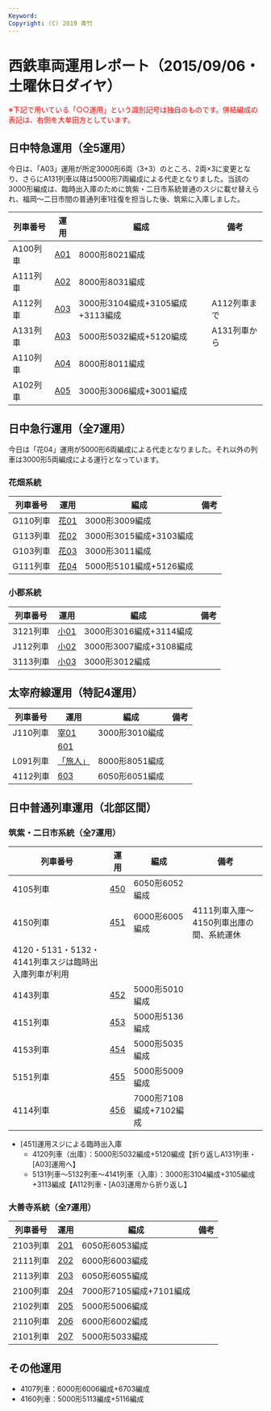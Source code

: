 ```yaml
---
Keyword: 
Copyright: (C) 2019 青竹
---
```


# 西鉄車両運用レポート（2015/09/06・土曜休日ダイヤ）

<span style="color:#FF0000;">※下記で用いている「○○運用」という識別記号は独自のものです。併結編成の表記は、右側を大牟田方としています。</span>

## 日中特急運用（全5運用）

今日は、「A03」運用が所定3000形6両（3+3）のところ、2両×3に変更となり、さらにA131列車以降は5000形7両編成による代走となりました。当該の3000形編成は、臨時出入庫のために筑紫・二日市系統普通のスジに載せ替えられ、福岡〜二日市間の普通列車1往復を担当した後、筑紫に入庫しました。

| 列車番号 | 運用 | 編成 | 備考 |
| --- | --- | --- | --- |
| A100列車 | [A01](https://aotake91.net/railway/nishitetsu/dia/20140322/unyoulist-holiday.htm#HA01) | 8000形8021編成 |  |
| A111列車 | [A02](https://aotake91.net/railway/nishitetsu/dia/20140322/unyoulist-holiday.htm#HA02) | 8000形8031編成 |  |
| A112列車 | [A03](https://aotake91.net/railway/nishitetsu/dia/20140322/unyoulist-holiday.htm#HA03) | 3000形3104編成+3105編成+3113編成 | A112列車まで |
| A131列車 | [A03](https://aotake91.net/railway/nishitetsu/dia/20140322/unyoulist-holiday.htm#HA03) | 5000形5032編成+5120編成 | A131列車から |
| A110列車 | [A04](https://aotake91.net/railway/nishitetsu/dia/20140322/unyoulist-holiday.htm#HA04) | 8000形8011編成 |  |
| A102列車 | [A05](https://aotake91.net/railway/nishitetsu/dia/20140322/unyoulist-holiday.htm#HA05) | 3000形3006編成+3001編成 |  |

## 日中急行運用（全7運用）

今日は「花04」運用が5000形6両編成による代走となりました。それ以外の列車は3000形5両編成による運行となっています。

### 花畑系統

| 列車番号 | 運用 | 編成 | 備考 |
| --- | --- | --- | --- |
| G110列車 | [花01](https://aotake91.net/railway/nishitetsu/dia/20140322/unyoulist-holiday.htm#HG01) | 3000形3009編成 |  |
| G113列車 | [花02](https://aotake91.net/railway/nishitetsu/dia/20140322/unyoulist-holiday.htm#HG02) | 3000形3015編成+3103編成 |  |
| G103列車 | [花03](https://aotake91.net/railway/nishitetsu/dia/20140322/unyoulist-holiday.htm#HG03) | 3000形3011編成 |  |
| G111列車 | [花04](https://aotake91.net/railway/nishitetsu/dia/20140322/unyoulist-holiday.htm#HG04) | 5000形5101編成+5126編成 |  |

### 小郡系統

| 列車番号 | 運用 | 編成 | 備考 |
| --- | --- | --- | --- |
| 3121列車 | [小01](https://aotake91.net/railway/nishitetsu/dia/20140322/unyoulist-holiday.htm#HJ01) | 3000形3016編成+3114編成 |  |
| J112列車 | [小02](https://aotake91.net/railway/nishitetsu/dia/20140322/unyoulist-holiday.htm#HJ02) | 3000形3007編成+3108編成 |  |
| 3113列車 | [小03](https://aotake91.net/railway/nishitetsu/dia/20140322/unyoulist-holiday.htm#HJ03) | 3000形3012編成 |  |

## 太宰府線運用（特記4運用）

| 列車番号 | 運用 | 編成 | 備考 |
| --- | --- | --- | --- |
| J110列車 | [宰01](https://aotake91.net/railway/nishitetsu/dia/20140322/unyoulist-holiday.htm#HL01) | 3000形3010編成 |  |
|  | [601](https://aotake91.net/railway/nishitetsu/dia/20140322/unyoulist-holiday.htm#H601) |  |  |
| L091列車 | [「旅人」](https://aotake91.net/railway/nishitetsu/dia/20140322/unyoulist-holiday.htm#H602) | 8000形8051編成 |  |
| 4112列車 | [603](https://aotake91.net/railway/nishitetsu/dia/20140322/unyoulist-holiday.htm#H603) | 6050形6051編成 |  |

## 日中普通列車運用（北部区間）

### 筑紫・二日市系統（全7運用）

| 列車番号 | 運用 | 編成 | 備考 |
| --- | --- | --- | --- |
| 4105列車 | [450](https://aotake91.net/railway/nishitetsu/dia/20140322/unyoulist-holiday.htm#H450) | 6050形6052編成 |  |
| 4150列車 | [451](https://aotake91.net/railway/nishitetsu/dia/20140322/unyoulist-holiday.htm#H451) | 6000形6005編成 | 4111列車入庫〜4150列車出庫の間、系統運休
4120・5131・5132・4141列車スジは臨時出入庫列車が利用 |
| 4143列車 | [452](https://aotake91.net/railway/nishitetsu/dia/20140322/unyoulist-holiday.htm#H452) | 5000形5010編成 |  |
| 4151列車 | [453](https://aotake91.net/railway/nishitetsu/dia/20140322/unyoulist-holiday.htm#H453) | 5000形5136編成 |  |
| 4153列車 | [454](https://aotake91.net/railway/nishitetsu/dia/20140322/unyoulist-holiday.htm#H454) | 5000形5035編成 |  |
| 5151列車 | [455](https://aotake91.net/railway/nishitetsu/dia/20140322/unyoulist-holiday.htm#H455) | 5000形5009編成 |  |
| 4114列車 | [456](https://aotake91.net/railway/nishitetsu/dia/20140322/unyoulist-holiday.htm#H456) | 7000形7108編成+7102編成 |  |

* [451]運用スジによる臨時出入庫
    * 4120列車（出庫）：5000形5032編成+5120編成【折り返しA131列車・[A03]運用へ】
    * 5131列車〜5132列車〜4141列車（入庫）：3000形3104編成+3105編成+3113編成【A112列車・[A03]運用から折り返し】

### 大善寺系統（全7運用）

| 列車番号 | 運用 | 編成 | 備考 |
| --- | --- | --- | --- |
| 2103列車 | [201](https://aotake91.net/railway/nishitetsu/dia/20140322/unyoulist-holiday.htm#H201) | 6050形6053編成 |  |
| 2111列車 | [202](https://aotake91.net/railway/nishitetsu/dia/20140322/unyoulist-holiday.htm#H202) | 6000形6003編成 |  |
| 2113列車 | [203](https://aotake91.net/railway/nishitetsu/dia/20140322/unyoulist-holiday.htm#H203) | 6050形6055編成 |  |
| 2100列車 | [204](https://aotake91.net/railway/nishitetsu/dia/20140322/unyoulist-holiday.htm#H204) | 7000形7105編成+7101編成 |  |
| 2102列車 | [205](https://aotake91.net/railway/nishitetsu/dia/20140322/unyoulist-holiday.htm#H205) | 5000形5006編成 |  |
| 2110列車 | [206](https://aotake91.net/railway/nishitetsu/dia/20140322/unyoulist-holiday.htm#H206) | 6000形6002編成 |  |
| 2101列車 | [207](https://aotake91.net/railway/nishitetsu/dia/20140322/unyoulist-holiday.htm#H207) | 5000形5033編成 |  |

## その他運用

* 4107列車：6000形6006編成+6703編成
* 4160列車：5000形5113編成+5116編成

